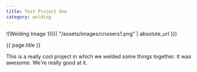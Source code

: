 ```yaml
---
title: Test Project One
category: welding
---
```


![Welding Image 1]({{ "/assets/images/cruisers1.png" | absolute_url }})

{{ page.title }}

This is a really cool project in which we welded some things together. It was awesome. We're really good at it.